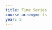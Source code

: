 ```yaml
---
title: Time Series
course-acronym: ts
year: 5
---
```


<!-- Remove this comment and add a summary! -->

<!-- **Main topics**: -->